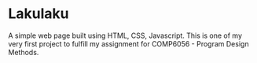 # Lakulaku
A simple web page built using HTML, CSS, Javascript. 
This is one of my very first project to fulfill my assignment for COMP6056 - Program Design Methods.
